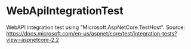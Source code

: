 # WebApiIntegrationTest
WebAPI integration test using "Microsoft.AspNetCore.TestHost".
Source: https://docs.microsoft.com/en-us/aspnet/core/test/integration-tests?view=aspnetcore-2.2
